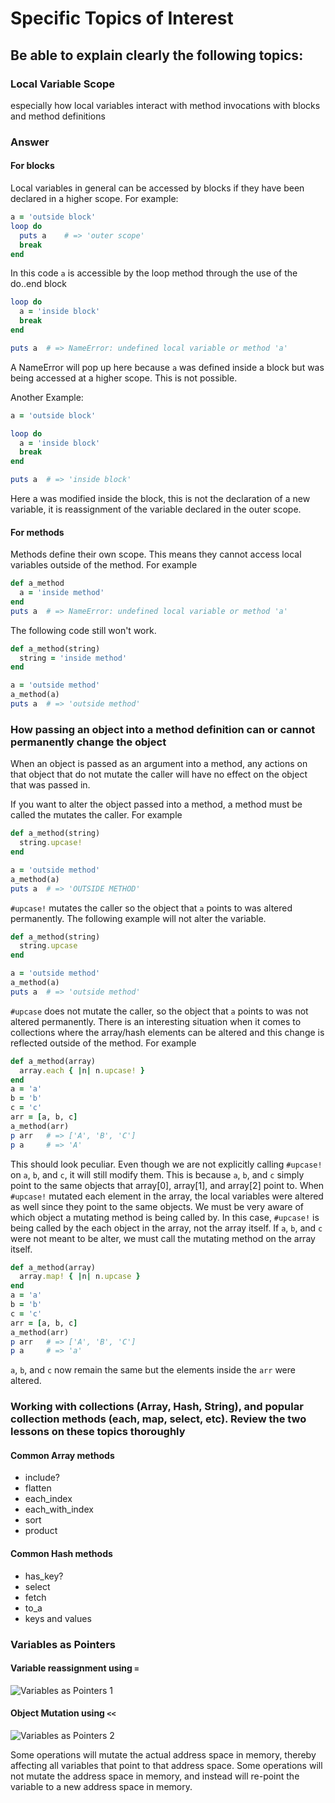 # Specific Topics of Interest
## Be able to explain clearly the following topics:
### Local Variable Scope
especially how local variables interact with method invocations with blocks and method definitions
### Answer
#### For blocks
Local variables in general can be accessed by blocks if they have been declared in a higher scope. For example:
```ruby
a = 'outside block'
loop do
  puts a    # => 'outer scope'
  break
end
```
In this code `a` is accessible by the loop method through the use of the do..end block
```ruby
loop do
  a = 'inside block'
  break
end

puts a  # => NameError: undefined local variable or method 'a'
```
A NameError will pop up here because `a` was defined inside a block but was being accessed at a higher scope. This is not possible.

Another Example:
```ruby
a = 'outside block'

loop do
  a = 'inside block'
  break
end

puts a  # => 'inside block'
```
Here a was modified inside the block, this is not the declaration of a new variable, it is reassignment of the variable declared in the outer scope.
#### For methods
Methods define their own scope. This means they cannot access local variables outside of the method. For example
```ruby
def a_method
  a = 'inside method'
end
puts a  # => NameError: undefined local variable or method 'a'
```
The following code still won't work.
```ruby
def a_method(string)
  string = 'inside method'
end

a = 'outside method'
a_method(a)
puts a  # => 'outside method'
```
### How passing an object into a method definition can or cannot permanently change the object
When an object is passed as an argument into a method, any actions on that object that do not mutate the caller will have no effect on the object that was passed in.

If you want to alter the object passed into a method, a method must be called the mutates the caller. For example
```ruby
def a_method(string)
  string.upcase!
end

a = 'outside method'
a_method(a)
puts a  # => 'OUTSIDE METHOD'
```
`#upcase!` mutates the caller so the object that `a` points to was altered permanently.
The following example will not alter the variable.
```ruby
def a_method(string)
  string.upcase
end

a = 'outside method'
a_method(a)
puts a  # => 'outside method'
```
`#upcase` does not mutate the caller, so the object that `a` points to was not altered permanently.
There is an interesting situation when it comes to collections where the array/hash elements can be altered and this change is reflected outside of the method. For example
```ruby
def a_method(array)
  array.each { |n| n.upcase! }
end
a = 'a'
b = 'b'
c = 'c'
arr = [a, b, c]
a_method(arr)
p arr   # => ['A', 'B', 'C']
p a     # => 'A'
```
This should look peculiar. Even though we are not explicitly calling `#upcase!` on `a`, `b`, and `c`, it will still modify them. This is because `a`, `b`, and `c` simply point to the same objects that array[0], array[1], and array[2] point to. When `#upcase!` mutated each element in the array, the local variables were altered as well since they point to the same objects. We must be very aware of which object a mutating method is being called by. In this case, `#upcase!` is being called by the each object in the array, not the array itself.
If `a`, `b`, and `c` were not meant to be alter, we must call the mutating method on the array itself.
```ruby
def a_method(array)
  array.map! { |n| n.upcase }  
end
a = 'a'
b = 'b'
c = 'c'
arr = [a, b, c]
a_method(arr)
p arr   # => ['A', 'B', 'C']
p a     # => 'a'
```
`a`, `b`, and `c` now remain the same but the elements inside the `arr` were altered.
### Working with collections (Array, Hash, String), and popular collection methods (each, map, select, etc). Review the two lessons on these topics thoroughly
#### Common Array methods
- include?
- flatten
- each_index
- each_with_index
- sort
- product
#### Common Hash methods
- has_key?
- select
- fetch
- to_a
- keys and values
### Variables as Pointers
#### Variable reassignment using `=`
![Variables as Pointers 1](https://d2aw5xe2jldque.cloudfront.net/books/ruby/images/variables_pointers1.jpg)
#### Object Mutation using `<<`
![Variables as Pointers 2](https://d2aw5xe2jldque.cloudfront.net/books/ruby/images/variables_pointers2.jpg)

Some operations will mutate the actual address space in memory, thereby affecting all variables that point to that address space. Some operations will not mutate the address space in memory, and instead will re-point the variable to a new address space in memory.
